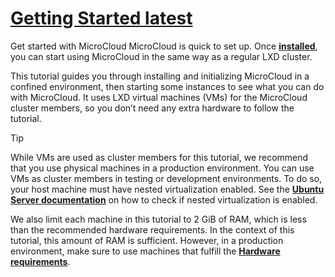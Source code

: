 # **[Getting Started latest](https://documentation.ubuntu.com/microcloud/latest/microcloud/tutorial/get_started/)**

Get started with MicroCloud
MicroCloud is quick to set up. Once **[installed](https://documentation.ubuntu.com/microcloud/latest/microcloud/how-to/install/#howto-install)**, you can start using MicroCloud in the same way as a regular LXD cluster.

This tutorial guides you through installing and initializing MicroCloud in a confined environment, then starting some instances to see what you can do with MicroCloud. It uses LXD virtual machines (VMs) for the MicroCloud cluster members, so you don’t need any extra hardware to follow the tutorial.

Tip

While VMs are used as cluster members for this tutorial, we recommend that you use physical machines in a production environment. You can use VMs as cluster members in testing or development environments. To do so, your host machine must have nested virtualization enabled. See the **[Ubuntu Server documentation](https://documentation.ubuntu.com/server/how-to/virtualisation/enable-nested-virtualisation/#check-if-nested-virtualisation-is-enabled)** on how to check if nested virtualization is enabled.

We also limit each machine in this tutorial to 2 GiB of RAM, which is less than the recommended hardware requirements. In the context of this tutorial, this amount of RAM is sufficient. However, in a production environment, make sure to use machines that fulfill the **[Hardware requirements](https://documentation.ubuntu.com/microcloud/latest/microcloud/reference/requirements/#reference-requirements-hardware)**.
